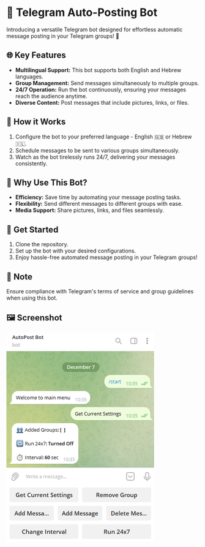 # 🚀 Telegram Auto-Posting Bot

Introducing a versatile Telegram bot designed for effortless automatic message posting in your Telegram groups! 🤖

## 🌐 Key Features
- **Multilingual Support:** This bot supports both English and Hebrew languages.
- **Group Management:** Send messages simultaneously to multiple groups.
- **24/7 Operation:** Run the bot continuously, ensuring your messages reach the audience anytime.
- **Diverse Content:** Post messages that include pictures, links, or files.

## 💬 How it Works
1. Configure the bot to your preferred language - English 🇬🇧 or Hebrew 🇮🇱.
2. Schedule messages to be sent to various groups simultaneously.
3. Watch as the bot tirelessly runs 24/7, delivering your messages consistently.

## 🌟 Why Use This Bot?
- **Efficiency:** Save time by automating your message posting tasks.
- **Flexibility:** Send different messages to different groups with ease.
- **Media Support:** Share pictures, links, and files seamlessly.

## 📲 Get Started
1. Clone the repository.
2. Set up the bot with your desired configurations.
3. Enjoy hassle-free automated message posting in your Telegram groups!

## 📝 Note
Ensure compliance with Telegram's terms of service and group guidelines when using this bot.

## 🖼️ Screenshot
![Screenshot](settingpic.png)
